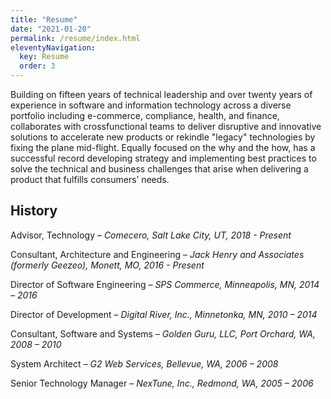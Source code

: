 ```yaml
---
title: "Resume"
date: "2021-01-20"
permalink: /resume/index.html
eleventyNavigation:
  key: Resume
  order: 3
---
```

Building on fifteen years of technical leadership and over twenty years of experience in software and information technology across a diverse portfolio including e-commerce, compliance, health, and finance, collaborates with crossfunctional teams to deliver disruptive and innovative solutions to accelerate new products or rekindle "legacy" technologies by fixing the plane mid-flight. Equally focused on the why and the how, has a successful record developing strategy and implementing best practices to solve the technical and business challenges that arise when delivering a product that fulfills consumers’ needs.

## History

Advisor, Technology – _Comecero, Salt Lake City, UT, 2018 - Present_

Consultant, Architecture and Engineering – _Jack Henry and Associates (formerly Geezeo), Monett, MO, 2016 - Present_

Director of Software Engineering – _SPS Commerce, Minneapolis, MN, 2014 – 2016_

Director of Development – _Digital River, Inc., Minnetonka, MN, 2010 – 2014_

Consultant, Software and Systems – _Golden Guru, LLC, Port Orchard, WA, 2008 – 2010_

System Architect – _G2 Web Services, Bellevue, WA, 2006 – 2008_

Senior Technology Manager – _NexTune, Inc., Redmond, WA, 2005 – 2006_
